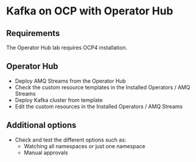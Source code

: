 # Kafka on OCP with Operator Hub

## Requirements

The Operator Hub lab requires OCP4 installation.

## Operator Hub

* Deploy AMQ Streams from the Operator Hub
* Check the custom resource templates in the Installed Operators / AMQ Streams
* Deploy Kafka cluster from template
* Edit the custom resources in the Installed Operators / AMQ Streams

## Additional options

* Check and test the different options such as:
   * Watching all namespaces or just one namespace
   * Manual approvals
